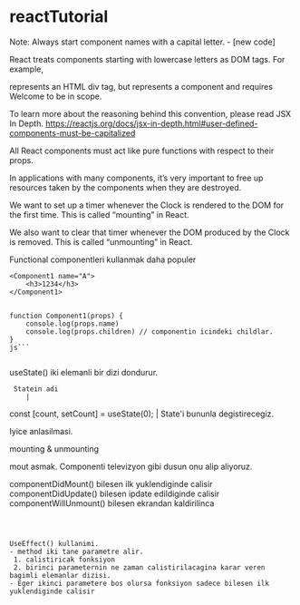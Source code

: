 # reactTutorial

Note: Always start component names with a capital letter. - [new code]

React treats components starting with lowercase letters as DOM tags. For example, <div /> represents an HTML div tag, but <Welcome /> represents a component and requires Welcome to be in scope.

To learn more about the reasoning behind this convention, please read JSX In Depth. https://reactjs.org/docs/jsx-in-depth.html#user-defined-components-must-be-capitalized


All React components must act like pure functions with respect to their props.


In applications with many components, it’s very important to free up resources taken by the components when they are destroyed.

We want to set up a timer whenever the Clock is rendered to the DOM for the first time. This is called “mounting” in React.

We also want to clear that timer whenever the DOM produced by the Clock is removed. This is called “unmounting” in React.

Functional componentleri kullanmak daha populer



```
<Component1 name="A">
    <h3>1234</h3>
</Component1>


function Component1(props) {
    console.log(props.name)
    console.log(props.children) // componentin icindeki childlar.
}
js```


```
useState() iki elemanli bir dizi dondurur.

     Statein adi 
        |        
const [count, setCount] = useState(0);
                  |
       State'i bununla degistirecegiz.



Iyice anlasilmasi.

mounting & unmounting 

mout asmak. Componenti televizyon gibi dusun onu alip aliyoruz. 


componentDidMount()   bilesen ilk yuklendiginde calisir
componentDidUpdate() bilesen ipdate edildiginde calisir
componentWillUnmount() bilesen ekrandan kaldirilinca


```



UseEffect() kullanimi.
- method iki tane parametre alir.
 1. calistiricak fonksiyon
 2. birinci parameternin ne zaman calistirilacagina karar veren bagimli elemanlar dizisi. 
- Eger ikinci parametere bos olursa fonksiyon sadece bilesen ilk yuklendiginde calisir 


